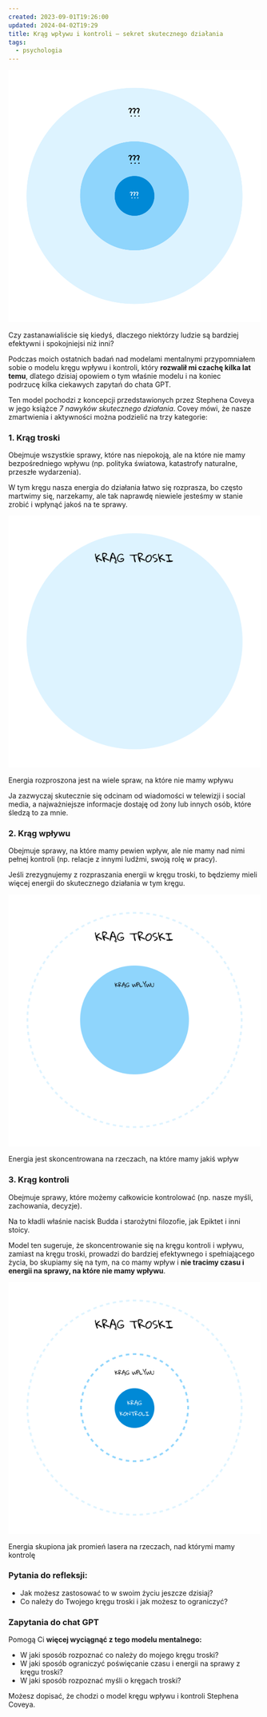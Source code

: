 ```yaml
---
created: 2023-09-01T19:26:00
updated: 2024-04-02T19:29
title: Krąg wpływu i kontroli – sekret skutecznego działania
tags:
  - psychologia
---
```

![](./3-kregi.png)

Czy zastanawialiście się kiedyś, dlaczego niektórzy ludzie są bardziej efektywni i spokojniejsi niż inni?

Podczas moich ostatnich badań nad modelami mentalnymi przypomniałem sobie o modelu kręgu wpływu i kontroli, który **rozwalił mi czachę kilka lat temu**, dlatego dzisiaj opowiem o tym właśnie modelu i na koniec podrzucę kilka ciekawych zapytań do chata GPT.

Ten model pochodzi z koncepcji przedstawionych przez Stephena Coveya w jego książce _7 nawyków skutecznego działania_. Covey mówi, że nasze zmartwienia i aktywności można podzielić na trzy kategorie:

### **1. Krąg troski**

Obejmuje wszystkie sprawy, które nas niepokoją, ale na które nie mamy bezpośredniego wpływu (np. polityka światowa, katastrofy naturalne, przeszłe wydarzenia).

W tym kręgu nasza energia do działania łatwo się rozprasza, bo często martwimy się, narzekamy, ale tak naprawdę niewiele jesteśmy w stanie zrobić i wpłynąć jakoś na te sprawy.

![](./krag-troski.png)

Energia rozproszona jest na wiele spraw, na które nie mamy wpływu

Ja zazwyczaj skutecznie się odcinam od wiadomości w telewizji i social media, a najważniejsze informacje dostaję od żony lub innych osób, które śledzą to za mnie.

### **2. Krąg wpływu**

Obejmuje sprawy, na które mamy pewien wpływ, ale nie mamy nad nimi pełnej kontroli (np. relacje z innymi ludźmi, swoją rolę w pracy).

Jeśli zrezygnujemy z rozpraszania energii w kręgu troski, to będziemy mieli więcej energii do skutecznego działania w tym kręgu.

![](./krag-wplywu.png)

Energia jest skoncentrowana na rzeczach, na które mamy jakiś wpływ

### **3. Krąg kontroli**

Obejmuje sprawy, które możemy całkowicie kontrolować (np. nasze myśli, zachowania, decyzje).

Na to kładli właśnie nacisk Budda i starożytni filozofie, jak Epiktet i inni stoicy.

Model ten sugeruje, że skoncentrowanie się na kręgu kontroli i wpływu, zamiast na kręgu troski, prowadzi do bardziej efektywnego i spełniającego życia, bo skupiamy się na tym, na co mamy wpływ i **nie tracimy czasu i energii na sprawy, na które nie mamy wpływu**.

![](./krag-kontroli.png)

Energia skupiona jak promień lasera na rzeczach, nad którymi mamy kontrolę

### **Pytania do refleksji**:

- Jak możesz zastosować to w swoim życiu jeszcze dzisiaj?
- Co należy do Twojego kręgu troski i jak możesz to ograniczyć?

### Zapytania do chat GPT

Pomogą Ci **więcej wyciągnąć z tego modelu mentalnego:**

- W jaki sposób rozpoznać co należy do mojego kręgu troski?
- W jaki sposób ograniczyć poświęcanie czasu i energii na sprawy z kręgu troski?
- W jaki sposób rozpoznać myśli o kręgach troski?

Możesz dopisać, że chodzi o model kręgu wpływu i kontroli Stephena Coveya.